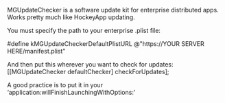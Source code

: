 MGUpdateChecker is a software update kit for enterprise distributed apps. Works pretty much like HockeyApp updating.

You must specify the path to your enterprise .plist file:

#define kMGUpdateCheckerDefaultPlistURL @"https://YOUR SERVER HERE/manifest.plist"

And then put this wherever you want to check for updates:
        [[MGUpdateChecker defaultChecker] checkForUpdates];

A good practice is to put it in your ‘application:willFinishLaunchingWithOptions:’